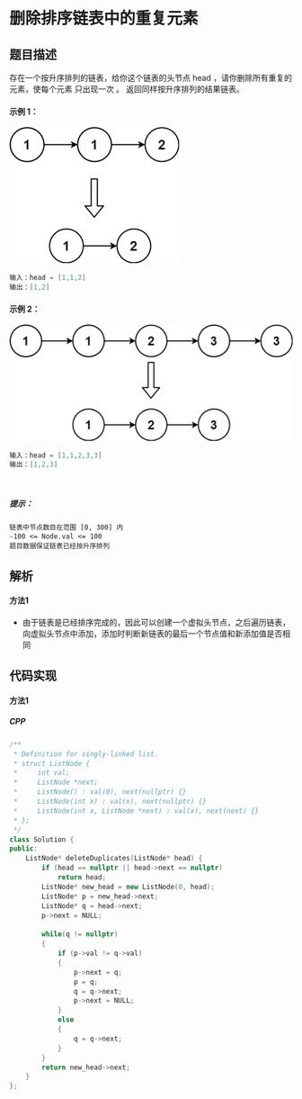 # 删除排序链表中的重复元素


## 题目描述
存在一个按升序排列的链表，给你这个链表的头节点 head ，请你删除所有重复的元素，使每个元素 只出现一次 。
返回同样按升序排列的结果链表。



#### 示例 1：
![](list1.jpg)
```c
输入：head = [1,1,2]
输出：[1,2]
```

#### 示例 2：
![](list2.jpg)
```c
输入：head = [1,1,2,3,3]
输出：[1,2,3]
```
 

##### 提示：
```
链表中节点数目在范围 [0, 300] 内
-100 <= Node.val <= 100
题目数据保证链表已经按升序排列
```

## 解析
#### 方法1
- 由于链表是已经排序完成的，因此可以创建一个虚拟头节点，之后遍历链表，向虚拟头节点中添加，添加时判断新链表的最后一个节点值和新添加值是否相同


## 代码实现
#### 方法1
##### CPP
```C++
/**
 * Definition for singly-linked list.
 * struct ListNode {
 *     int val;
 *     ListNode *next;
 *     ListNode() : val(0), next(nullptr) {}
 *     ListNode(int x) : val(x), next(nullptr) {}
 *     ListNode(int x, ListNode *next) : val(x), next(next) {}
 * };
 */
class Solution {
public:
    ListNode* deleteDuplicates(ListNode* head) {
        if (head == nullptr || head->next == nullptr)
            return head;
        ListNode* new_head = new ListNode(0, head);
        ListNode* p = new_head->next;
        ListNode* q = head->next;
        p->next = NULL;

        while(q != nullptr)
        {
            if (p->val != q->val)
            {
                p->next = q;
                p = q;
                q = q->next;
                p->next = NULL;
            }
            else
            {
                q = q->next;
            }
        }
        return new_head->next;
    }
};
```